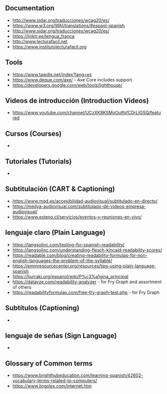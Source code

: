 ## Documentation
* http://www.sidar.org/traducciones/wcag20/es/
* https://www.w3.org/WAI/translations/#espaol-spanish
* http://www.sidar.org/traducciones/wcag20/es/
* https://linktr.ee/lengua_franca
* http://www.lecturafacil.net
* https://www.institutolecturafacil.org

## Tools
* https://www.tawdis.net/index?lang=es
* https://www.deque.com/axe/ - Axe Core includes support
* https://developers.google.com/web/tools/lighthouse/

## Videos de introducción (Introduction Videos)
* https://www.youtube.com/channel/UCzXK8KSMoOutfsfCDrLIGSQ/featured

## Cursos (Courses)
*

## Tutoriales (Tutorials)
*

## Subtitulación (CART & Captioning)
* https://www.mqd.es/accesibilidad-audiovisual/subtitulado-en-directo/
* https://medya-audiovisual.com/subtitulado-de-videos-empresa-audiovisual/
* https://www.esteno.cl/servicios/eventos-y-reuniones-en-vivo/

## lenguaje claro (Plain Language)
* https://langsolinc.com/testing-for-spanish-readability/
* https://langsolinc.com/understanding-flesch-kincaid-readability-scores/
* https://readable.com/blog/creating-readability-formulas-for-non-english-languages-the-problem-of-the-syllable/
* https://emmresourcecenter.org/resources/tips-using-plain-language-spanish
* https://hurraki.org/espanol/wiki/P%c3%a1gina_principal
* https://datayze.com/readability-analyzer - for Fry Graph and assortment of others
* https://readabilityformulas.com/free-fry-graph-test.php - for Fry Graph

## Subtítulos (Captioning)
*

## lenguaje de señas (Sign Language)
*

## Glossary of Common terms
* https://www.brighthubeducation.com/learning-spanish/42602-vocabulary-terms-related-to-computers/
* https://www.lingolex.com/internet.htm
